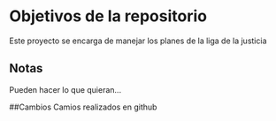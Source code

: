 # Objetivos de la repositorio

Este proyecto se encarga de manejar los planes de la liga de la justicia


## Notas
Pueden hacer lo que quieran...

##Cambios
Camios realizados en github
